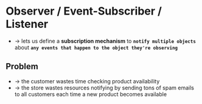 
# Observer / Event-Subscriber / Listener
* -> lets us define a **subscription mechanism** to **`notify multiple objects`** about **`any events that happen to the object they're observing`**

## Problem
* -> the customer wastes time checking product availability
* -> the store wastes resources notifying by sending tons of spam emails to all customers each time a new product becomes available
